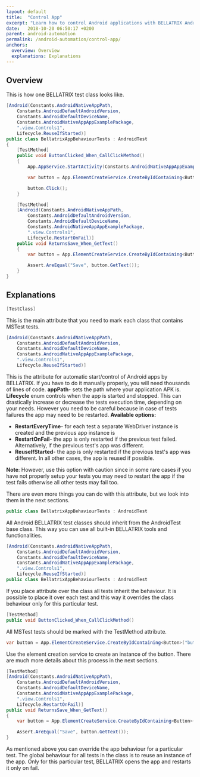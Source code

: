 ```yaml
---
layout: default
title:  "Control App"
excerpt: "Learn how to control Android applications with BELLATRIX Android module."
date:   2018-10-20 06:50:17 +0200
parent: android-automation
permalink: /android-automation/control-app/
anchors:
  overview: Overview
  explanations: Explanations
---
```

Overview
--------

This is how one BELLATRIX test class looks like.
```csharp
[Android(Constants.AndroidNativeAppPath,
    Constants.AndroidDefaultAndroidVersion,
    Constants.AndroidDefaultDeviceName,
    Constants.AndroidNativeAppAppExamplePackage,
    ".view.Controls1",
    Lifecycle.ReuseIfStarted)]
public class BellatrixAppBehaviourTests : AndroidTest
{
    [TestMethod]
    public void ButtonClicked_When_CallClickMethod()
    {
        App.AppService.StartActivity(Constants.AndroidNativeAppAppExamplePackage, ".view.Controls1");

        var button = App.ElementCreateService.CreateByIdContaining<Button>("button");

        button.Click();
    }

    [TestMethod]
    [Android(Constants.AndroidNativeAppPath,
        Constants.AndroidDefaultAndroidVersion,
        Constants.AndroidDefaultDeviceName,
        Constants.AndroidNativeAppAppExamplePackage,
        ".view.Controls1",
        Lifecycle.RestartOnFail)]
    public void ReturnsSave_When_GetText()
    {
        var button = App.ElementCreateService.CreateByIdContaining<Button>("button");

        Assert.AreEqual("Save", button.GetText());
    }
}
```

Explanations
------------
```csharp
[TestClass]
```
This is the main attribute that you need to mark each class that contains MSTest tests.
```csharp
[Android(Constants.AndroidNativeAppPath,
    Constants.AndroidDefaultAndroidVersion,
    Constants.AndroidDefaultDeviceName,
    Constants.AndroidNativeAppAppExamplePackage,
    ".view.Controls1",
    Lifecycle.ReuseIfStarted)]
```
This is the attribute for automatic start/control of Android apps by BELLATRIX. If you have to do it manually properly, you will need thousands of lines of code.
**appPath**- sets the path where your application APK is.
**Lifecycle** enum controls when the app is started and stopped. This can drastically increase or decrease the tests execution time, depending on your needs.
However you need to be careful because in case of tests failures the app may need to be restarted.
**Available options:**

- **RestartEveryTime**- for each test a separate WebDriver instance is created and the previous app instance is
- **RestartOnFail**- the app is only restarted if the previous test failed. Alternatively, if the previous test's app was different.
- **ReuseIfStarted**- the app is only restarted if the previous test's app was different. In all other cases, the app is reused if possible.

**Note**: However, use this option with caution since in some rare cases if you have not properly setup your tests you may need to restart the app if the test fails otherwise all other tests may fail too.

There are even more things you can do with this attribute, but we look into them in the next sections.

```csharp
public class BellatrixAppBehaviourTests : AndroidTest
```
All Android BELLATRIX test classes should inherit from the AndroidTest base class. This way you can use all built-in BELLATRIX tools and functionalities.
```csharp
[Android(Constants.AndroidNativeAppPath,
    Constants.AndroidDefaultAndroidVersion,
    Constants.AndroidDefaultDeviceName,
    Constants.AndroidNativeAppAppExamplePackage,
    ".view.Controls1",
    Lifecycle.ReuseIfStarted)]
public class BellatrixAppBehaviourTests : AndroidTest
```
If you place attribute over the class all tests inherit the behaviour. It is possible to place it over each test and this way it overrides the class behaviour only for this particular test.
```csharp
[TestMethod]
public void ButtonClicked_When_CallClickMethod()
```
All MSTest tests should be marked with the TestMethod attribute.
```csharp
var button = App.ElementCreateService.CreateByIdContaining<Button>("button");
```
Use the element creation service to create an instance of the button. There are much more details about this process in the next sections.
```csharp
[TestMethod]
[Android(Constants.AndroidNativeAppPath,
    Constants.AndroidDefaultAndroidVersion,
    Constants.AndroidDefaultDeviceName,
    Constants.AndroidNativeAppAppExamplePackage,
    ".view.Controls1",
    Lifecycle.RestartOnFail)]
public void ReturnsSave_When_GetText()
{
    var button = App.ElementCreateService.CreateByIdContaining<Button>("button");

    Assert.AreEqual("Save", button.GetText());
}
```
As mentioned above you can override the app behaviour for a particular test. The global behaviour for all tests in the class is to reuse an instance of the app. Only for this particular test, BELLATRIX opens the app and restarts it only on fail.
